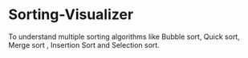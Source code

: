 # Sorting-Visualizer
To understand multiple sorting algorithms like Bubble sort, Quick sort, Merge sort , Insertion Sort and Selection sort.
